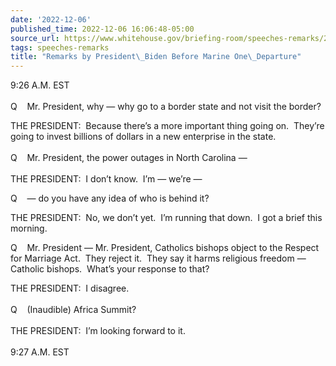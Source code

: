 ```yaml
---
date: '2022-12-06'
published_time: 2022-12-06 16:06:48-05:00
source_url: https://www.whitehouse.gov/briefing-room/speeches-remarks/2022/12/06/remarks-by-president-biden-before-marine-one-departure-25/
tags: speeches-remarks
title: "Remarks by President\_Biden Before Marine One\_Departure"
---
```

 
9:26 A.M. EST  
   
Q    Mr. President, why — why go to a border state and not visit the
border?

THE PRESIDENT:  Because there’s a more important thing going on. 
They’re going to invest billions of dollars in a new enterprise in the
state.  
   
Q    Mr. President, the power outages in North Carolina —  
   
THE PRESIDENT:  I don’t know.  I’m — we’re —

Q    — do you have any idea of who is behind it?

THE PRESIDENT:  No, we don’t yet.  I’m running that down.  I got a brief
this morning.

Q    Mr. President — Mr. President, Catholics bishops object to the
Respect for Marriage Act.  They reject it.  They say it harms religious
freedom — Catholic bishops.  What’s your response to that?

THE PRESIDENT:  I disagree.  
   
Q    (Inaudible) Africa Summit?  
   
THE PRESIDENT:  I’m looking forward to it.  
   
9:27 A.M. EST
